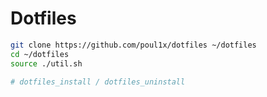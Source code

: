 # Dotfiles

```bash
git clone https://github.com/poul1x/dotfiles ~/dotfiles
cd ~/dotfiles
source ./util.sh

# dotfiles_install / dotfiles_uninstall
```
